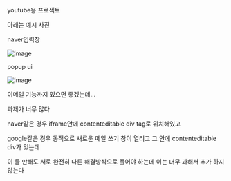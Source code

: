 youtube용 프로젝트

아래는 예시 사진

naver입력창

![image](https://user-images.githubusercontent.com/101318878/224772814-53e7fbc8-29a0-498c-8c0a-5967b9529cae.png)

popup ui

![image](https://user-images.githubusercontent.com/101318878/224773018-60dbb013-a7fe-4707-9bfa-852afb763722.png)



이메일 기능까지 있으면 좋겠는데...

과제가 너무 많다

naver같은 경우 iframe안에 contenteditable div tag로 위치해있고

google같은 경우 동적으로 새로운 메일 쓰기 창이 열리고 그 안에 contenteditable div가 있는데 

이 둘 만해도 서로 완전히 다른 해결방식으로 풀어야 하는데 이는 너무 과해서 추가 하지 않는다

